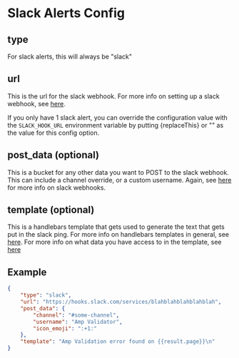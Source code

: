 # Slack Alerts Config

## type

For slack alerts, this will always be "slack"

## url

This is the url for the slack webhook. For more info on setting up a slack webhook, see [here](https://api.slack.com/incoming-webhooks).

If you only have 1 slack alert, you can override the configuration value with the `SLACK_HOOK_URL` environment variable by putting {replaceThis} or "" as the value for this config option.

## post_data (optional)

This is a bucket for any other data you want to POST to the slack webhook. This can include a channel override, or a custom username. Again, see [here](https://api.slack.com/incoming-webhooks) for more info on slack webhooks.

## template (optional)

This is a handlebars template that gets used to generate the text that gets put in the slack ping. For more info on handlebars templates in general, see [here](http://handlebarsjs.com/). For more info on what data you have access to in the template, see [here](handlebars)

## Example

```json
{
    "type": "slack",
    "url": "https://hooks.slack.com/services/blahblahblahblahblah",
    "post_data": {
        "channel": "#some-channel",
        "username": "Amp Validator",
        "icon_emoji": ":+1:"
    },
    "template": "Amp Validation error found on {{result.page}}\n"
}
```